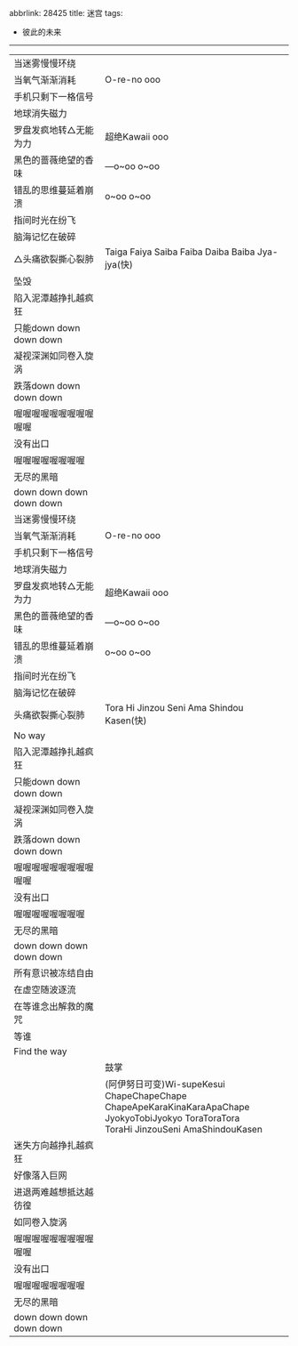 abbrlink: 28425
title: 迷宫
tags:
  - 彼此的未来
---
|      |      |
|--|--|
|当迷雾慢慢环绕|      |
|当氧气渐渐消耗|O-re-no ooo|
|手机只剩下一格信号|      |
|地球消失磁力|      |
|罗盘发疯地转△无能为力|超绝Kawaii ooo|
|黑色的蔷薇绝望的香味|—o~oo o~oo|
|错乱的思维蔓延着崩溃|o~oo o~oo|
|指间时光在纷飞|      |
|脑海记忆在破碎|      |
|△头痛欲裂撕心裂肺|Taiga Faiya Saiba Faiba Daiba Baiba Jya-jya(快)|
|坠毁|      |
|陷入泥潭越挣扎越疯狂|      |
|只能down down down down|      |
|凝视深渊如同卷入旋涡|      |
|跌落down down down down|      |
|喔喔喔喔喔喔喔喔喔喔喔|      |
|没有出口|      |
|喔喔喔喔喔喔喔喔|      |
|无尽的黑暗|      |
|down down down down down|      |
|当迷雾慢慢环绕|      |
|当氧气渐渐消耗|O-re-no ooo|
|手机只剩下一格信号|      |
|地球消失磁力|      |
|罗盘发疯地转△无能为力|超绝Kawaii ooo|
|黑色的蔷薇绝望的香味|—o~oo o~oo|
|错乱的思维蔓延着崩溃|o~oo o~oo|
|指间时光在纷飞|      |
|脑海记忆在破碎|      |
|头痛欲裂撕心裂肺|Tora Hi Jinzou Seni Ama Shindou Kasen(快)|
|No way|      |
|陷入泥潭越挣扎越疯狂|      |
|只能down down down down|      |
|凝视深渊如同卷入旋涡|      |
|跌落down down down down|      |
|喔喔喔喔喔喔喔喔喔喔喔|      |
|没有出口|      |
|喔喔喔喔喔喔喔喔|      |
|无尽的黑暗|      |
|down down down down down|      |
|所有意识被冻结自由|      |
|在虚空随波逐流|      |
|在等谁念出解救的魔咒|      |
|等谁|      |
|Find the way|      |
|      |鼓掌|
|      | (阿伊努日可变)Wi-supeKesui ChapeChapeChape<br>ChapeApeKaraKinaKaraApaChape<br>JyokyoTobiJyokyo ToraToraTora<br>ToraHi JinzouSeni AmaShindouKasen|
|迷失方向越挣扎越疯狂|      |
|好像落入巨网|      |
|进退两难越想抵达越彷徨|      |
|如同卷入旋涡|      |
|喔喔喔喔喔喔喔喔喔喔喔|      |
|没有出口|      |
|喔喔喔喔喔喔喔喔|      |
|无尽的黑暗|      |
|down down down down down|      |